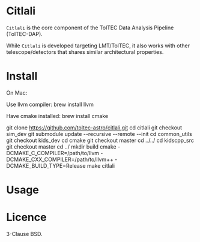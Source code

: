 # Citlali

`Citlali` is the core component of the TolTEC Data Analysis Pipeline
(TolTEC-DAP).


While `Citlali` is developed targeting LMT/TolTEC, it also works with
other telescope/detectors that shares similar architectural properties.


# Install

On Mac:

Use llvm compiler:
brew install llvm

Have cmake installed:
brew install cmake

git clone https://github.com/toltec-astro/citlali.git
cd citlali
git checkout sim_dev
git submodule update --recursive --remote --init
cd common_utils
git checkout kids_dev
cd cmake
git checkout master cd ../../
cd kidscpp_src
git checkout master
cd ../
mkdir build
cmake -DCMAKE_C_COMPILER=/path/to/llvm -DCMAKE_CXX_COMPILER=/path/to/llvm++ -DCMAKE_BUILD_TYPE=Release
make citlali




# Usage

<usage>


# Licence

3-Clause BSD.
